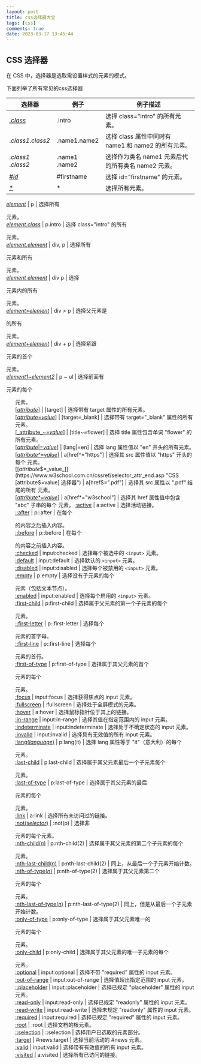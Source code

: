 ```yaml
---
layout: post
title: css选择器大全
tags: [css]
comments: true
date: 2023-03-17 13:45:44
---
```


## CSS 选择器

在 CSS 中，选择器是选取需设置样式的元素的模式。

下面列举了所有常见的css选择器


选择器 | 例子 | 例子描述
------------------------------------------------------------------------------------------------------------------------------ | --------------------- | ------------------------------------
[._class_](https://www.w3school.com.cn/cssref/selector_class.asp "CSS .class 选择器") | .intro | 选择 class="intro" 的所有元素。  
._class1_._class2_ | .name1.name2 | 选择 class 属性中同时有 name1 和 name2 的所有元素。
._class1_ ._class2_ | .name1 .name2 | 选择作为类名 name1 元素后代的所有类名 name2 元素。  
[\#_id_](https://www.w3school.com.cn/cssref/selector_id.asp "CSS #id 选择器") | \#firstname | 选择 id="firstname" 的元素。  
[\*](https://www.w3school.com.cn/cssref/selector_all.asp "CSS * 选择器") | \* | 选择所有元素。  
<!-- more -->
[_element_](https://www.w3school.com.cn/cssref/selector_element.asp "CSS element 选择器") | p | 选择所有 <p> 元素。  
[_element_._class_](https://www.w3school.com.cn/cssref/selector_element_class.asp "CSS element.class 选择器") | p.intro | 选择 class="intro" 的所有 <p> 元素。  
[_element_,_element_](https://www.w3school.com.cn/cssref/selector_element_comma.asp "CSS element,element 选择器") | div, p | 选择所有 <div> 元素和所有 <p> 元素。  
[_element_ _element_](https://www.w3school.com.cn/cssref/selector_element_element.asp "CSS element element 选择器") | div p | 选择 <div> 元素内的所有 <p> 元素。  
[_element_>_element_](https://www.w3school.com.cn/cssref/selector_element_gt.asp "CSS element>element 选择器") | div > p | 选择父元素是 <div> 的所有 <p> 元素。  
[_element_+_element_](https://www.w3school.com.cn/cssref/selector_element_plus.asp "CSS element+element 选择器") | div + p | 选择紧跟 <div> 元素的首个 <p> 元素。  
[_element1_~_element2_](https://www.w3school.com.cn/cssref/selector_gen_sibling.asp "CSS element1~element2 选择器") | p ~ ul | 选择前面有 <p> 元素的每个 <ul> 元素。  
[[_attribute_]](https://www.w3school.com.cn/cssref/selector_attribute.asp "CSS [attribute] 选择器") | [target] | 选择带有 target 属性的所有元素。  
[[_attribute_=_value_]](https://www.w3school.com.cn/cssref/selector_attribute_value.asp "CSS [attribute=value] 选择器") | [target=_blank] | 选择带有 target="_blank" 属性的所有元素。  
[[\_attribute_~=_value_]](https://www.w3school.com.cn/cssref/selector_attribute_value_contain.asp "CSS [attribute~=value] 选择器") | [title~=flower] | 选择 title 属性包含单词 "flower" 的所有元素。  
[[_attribute_|=_value_]](https://www.w3school.com.cn/cssref/selector_attribute_value_start.asp "CSS [attribute|=value] 选择器") | [lang|=en] | 选择 lang 属性值以 "en" 开头的所有元素。  
[[_attribute_^=_value_]](https://www.w3school.com.cn/cssref/selector_attr_begin.asp "CSS [attribute^=value] 选择器") | a[href^="https"] | 选择其 src 属性值以 "https" 开头的每个 <a> 元素。  
[[_attribute_$=_value_]](https://www.w3school.com.cn/cssref/selector_attr_end.asp "CSS [attribute$=value] 选择器") | a[href$=".pdf"] | 选择其 src 属性以 ".pdf" 结尾的所有 <a> 元素。  
[[_attribute_\*=_value_]](https://www.w3school.com.cn/cssref/selector_attr_contain.asp "CSS [attribute*=value] 选择器") | a[href*="w3school"] | 选择其 href 属性值中包含 "abc" 子串的每个 <a> 元素。
[:active](https://www.w3school.com.cn/cssref/selector_active.asp "CSS :active 选择器") | a:active | 选择活动链接。  
[::after](https://www.w3school.com.cn/cssref/selector_after.asp "CSS ::after 选择器") | p::after | 在每个 <p> 的内容之后插入内容。  
[::before](https://www.w3school.com.cn/cssref/selector_before.asp "CSS ::before 选择器") | p::before | 在每个 <p> 的内容之前插入内容。  
[:checked](https://www.w3school.com.cn/cssref/selector_checked.asp "CSS :checked 选择器") | input:checked | 选择每个被选中的 `<input>` 元素。  
[:default](https://www.w3school.com.cn/cssref/selector_default.asp "CSS :default 选择器") | input:default | 选择默认的 `<input>` 元素。  
[:disabled](https://www.w3school.com.cn/cssref/selector_disabled.asp "CSS :disabled 选择器") | input:disabled | 选择每个被禁用的 `<input>` 元素。  
[:empty](https://www.w3school.com.cn/cssref/selector_empty.asp "CSS :empty 选择器") | p:empty | 选择没有子元素的每个 <p> 元素（包括文本节点）。  
[:enabled](https://www.w3school.com.cn/cssref/selector_enabled.asp "CSS :enabled 选择器") | input:enabled | 选择每个启用的 `<input>` 元素。  
[:first-child](https://www.w3school.com.cn/cssref/selector_first-child.asp "CSS :first-child 选择器") | p:first-child | 选择属于父元素的第一个子元素的每个 <p> 元素。  
[::first-letter](https://www.w3school.com.cn/cssref/selector_first-letter.asp "CSS ::first-letter 选择器") | p::first-letter | 选择每个 <p> 元素的首字母。  
[::first-line](https://www.w3school.com.cn/cssref/selector_first-line.asp "CSS ::first-line 选择器") | p::first-line | 选择每个 <p> 元素的首行。  
[:first-of-type](https://www.w3school.com.cn/cssref/selector_first-of-type.asp "CSS :first-of-type 选择器") | p:first-of-type | 选择属于其父元素的首个 <p> 元素的每个 <p> 元素。  
[:focus](https://www.w3school.com.cn/cssref/selector_focus.asp "CSS :focus 选择器") | input:focus | 选择获得焦点的 input 元素。  
[:fullscreen](https://www.w3school.com.cn/cssref/selector_fullscreen.asp "CSS :fullscreen 选择器") | :fullscreen | 选择处于全屏模式的元素。  
[:hover](https://www.w3school.com.cn/cssref/selector_hover.asp "CSS :hover 选择器") | a:hover | 选择鼠标指针位于其上的链接。  
[:in-range](https://www.w3school.com.cn/cssref/selector_in-range.asp "CSS :in-range 选择器") | input:in-range | 选择其值在指定范围内的 input 元素。  
[:indeterminate](https://www.w3school.com.cn/cssref/selector_indeterminate.asp "CSS :indeterminate 选择器") | input:indeterminate | 选择处于不确定状态的 input 元素。  
[:invalid](https://www.w3school.com.cn/cssref/selector_invalid.asp "CSS :invalid 选择器") | input:invalid | 选择具有无效值的所有 input 元素。  
[:lang(_language_)](https://www.w3school.com.cn/cssref/selector_lang.asp "CSS :lang(language) 选择器") | p:lang(it) | 选择 lang 属性等于 "it"（意大利）的每个 <p> 元素。  
[:last-child](https://www.w3school.com.cn/cssref/selector_last-child.asp "CSS :last-child 选择器") | p:last-child | 选择属于其父元素最后一个子元素每个 <p> 元素。  
[:last-of-type](https://www.w3school.com.cn/cssref/selector_last-of-type.asp "CSS :last-of-type 选择器") | p:last-of-type | 选择属于其父元素的最后 <p> 元素的每个 <p> 元素。  
[:link](https://www.w3school.com.cn/cssref/selector_link.asp "CSS :link 选择器") | a:link | 选择所有未访问过的链接。  
[:not(_selector_)](https://www.w3school.com.cn/cssref/selector_not.asp "CSS :not(selector) 选择器") | :not(p) | 选择非 <p> 元素的每个元素。  
[:nth-child(_n_)](https://www.w3school.com.cn/cssref/selector_nth-child.asp "CSS :nth-child(n) 选择器") | p:nth-child(2) | 选择属于其父元素的第二个子元素的每个 <p> 元素。  
[:nth-last-child(_n_)](https://www.w3school.com.cn/cssref/selector_nth-last-child.asp "CSS :nth-last-child(n) 选择器") | p:nth-last-child(2) | 同上，从最后一个子元素开始计数。  
[:nth-of-type(_n_)](https://www.w3school.com.cn/cssref/selector_nth-of-type.asp "CSS :nth-of-type(n) 选择器") | p:nth-of-type(2) | 选择属于其父元素第二个 <p> 元素的每个 <p> 元素。  
[:nth-last-of-type(_n_)](https://www.w3school.com.cn/cssref/selector_nth-last-of-type.asp "CSS :nth-last-of-type(n) 选择器") | p:nth-last-of-type(2) | 同上，但是从最后一个子元素开始计数。  
[:only-of-type](https://www.w3school.com.cn/cssref/selector_only-of-type.asp "CSS :only-of-type 选择器") | p:only-of-type | 选择属于其父元素唯一的 <p> 元素的每个 <p> 元素。  
[:only-child](https://www.w3school.com.cn/cssref/selector_only-child.asp "CSS :only-child 选择器") | p:only-child | 选择属于其父元素的唯一子元素的每个 <p> 元素。  
[:optional](https://www.w3school.com.cn/cssref/selector_optional.asp "CSS :optional 选择器") | input:optional | 选择不带 "required" 属性的 input 元素。  
[:out-of-range](https://www.w3school.com.cn/cssref/selector_out-of-range.asp "CSS :out-of-range 选择器") | input:out-of-range | 选择值超出指定范围的 input 元素。  
[::placeholder](https://www.w3school.com.cn/cssref/selector_placeholder.asp "CSS ::placeholder 选择器") | input::placeholder | 选择已规定 "placeholder" 属性的 input 元素。  
[:read-only](https://www.w3school.com.cn/cssref/selector_read-only.asp "CSS :read-only 选择器") | input:read-only | 选择已规定 "readonly" 属性的 input 元素。  
[:read-write](https://www.w3school.com.cn/cssref/selector_read-write.asp "CSS :read-write 选择器") | input:read-write | 选择未规定 "readonly" 属性的 input 元素。  
[:required](https://www.w3school.com.cn/cssref/selector_required.asp "CSS :required 选择器") | input:required | 选择已规定 "required" 属性的 input 元素。  
[:root](https://www.w3school.com.cn/cssref/selector_root.asp "CSS :root 选择器") | :root | 选择文档的根元素。  
[::selection](https://www.w3school.com.cn/cssref/selector_selection.asp "CSS ::selection 选择器") | ::selection | 选择用户已选取的元素部分。  
[:target](https://www.w3school.com.cn/cssref/selector_target.asp "CSS :target 选择器") | \#news:target | 选择当前活动的 #news 元素。  
[:valid](https://www.w3school.com.cn/cssref/selector_valid.asp "CSS :valid 选择器") | input:valid | 选择带有有效值的所有 input 元素。  
[:visited](https://www.w3school.com.cn/cssref/selector_visited.asp "CSS :visited 选择器") | a:visited | 选择所有已访问的链接。
